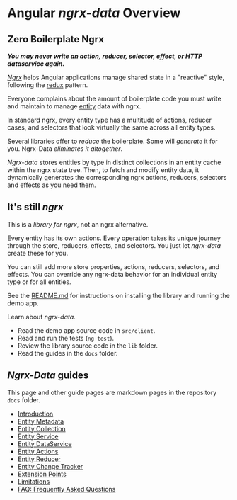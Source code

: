 # Angular _ngrx-data_ Overview

## Zero Boilerplate Ngrx

***You may never write an action, reducer, selector, effect, or HTTP dataservice again.***

[_Ngrx_](faq.md#ngrx) helps Angular applications manage shared state in a "reactive" style, following the [redux](faq.md#redux) pattern.

Everyone complains about the amount of boilerplate code you must write and maintain to manage [entity](faq.md#entity) data with ngrx.

In standard ngrx, every entity type has a multitude of actions, reducer cases, and selectors that look virtually the same across all entity types.

Several libraries offer to _reduce_ the boilerplate. Some will _generate_ it for you.
Ngrx-Data _eliminates it altogether_.

_Ngrx-data_ stores entities by type in distinct collections in an entity cache within the ngrx state tree. Then, to fetch and modify entity data, it dynamically generates the corresponding ngrx actions, reducers, selectors and effects as you need them.

## It's still _ngrx_
This is a _library for ngrx_, not an ngrx alternative.

Every entity has its own actions. Every operation takes its unique journey through the store, reducers, effects, and selectors. You just let _ngrx-data_ create these for you.

You can still add more store properties, actions, reducers, selectors, and effects. You can override any ngrx-data behavior for an individual entity type or for all entities.

See the [README.md](../readme.md) for instructions on installing the library and running the demo app.

Learn about _ngrx-data_.

* Read the demo app source code in `src/client`.
* Read and run the tests (`ng test`).
* Review the library source code in the `lib` folder.
* Read the guides in the `docs` folder.

## _Ngrx-Data_ guides

This page and other guide pages are markdown pages in the repository `docs` folder.

* [Introduction](introduction.md) 
* [Entity Metadata](entity-metadata.md)
* [Entity Collection](entity-collection.md)
* [Entity Service](entity-service.md)
* [Entity DataService](entity-dataservice.md)
* [Entity Actions](entity-actions.md)
* [Entity Reducer](entity-reducer.md)
* [Entity Change Tracker](entity-change-tracker.md)
* [Extension Points](extension-points.md)
* [Limitations](limitations.md)
* [FAQ: Frequently Asked Questions](faq.md)
